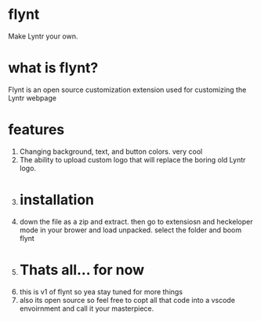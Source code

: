 # flynt
Make Lyntr your own.
# what is flynt?
Flynt is an open source customization extension used for customizing the Lyntr webpage
# features
1. Changing background, text, and button colors. very cool
2. The ability to upload custom logo that will replace the boring old Lyntr logo.
3. # installation
4. down the file as a zip and extract. then go to extensiosn and heckeloper mode in your brower and load unpacked. select the folder and boom flynt
5. # Thats all... for now
6. this is v1 of flynt so yea stay tuned for more things
7. also its open source so feel free to copt all that code into a vscode envoirnment and call it your masterpiece.
